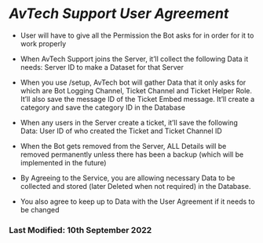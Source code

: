 # ***AvTech Support User Agreement***

- User will have to give all the Permission the Bot asks for in order for it to work properly

- When AvTech Support joins the Server, it’ll collect the following Data it needs: Server ID to make a Dataset for that Server

- When you use /setup, AvTech bot will gather Data that it only asks for which are Bot Logging Channel, Ticket Channel and Ticket Helper Role. It’ll also save the message ID of the Ticket Embed message. It’ll create a category and save the category ID in the Database

- When any users in the Server create a ticket, it’ll save the following Data: User ID of who created the Ticket and Ticket Channel ID

- When the Bot gets removed from the Server, ALL Details will be removed permanently unless there has been a backup (which will be implemented in the future)

- By Agreeing to the Service, you are allowing necessary Data to be collected and stored (later Deleted when not required) in the
Database.

- You also agree to keep up to Data with the User Agreement if it needs to be changed

### Last Modified: 10th September 2022
